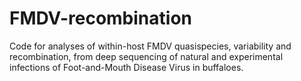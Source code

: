 # FMDV-recombination
Code for analyses of within-host FMDV quasispecies, variability and recombination, from deep sequencing of natural and experimental infections of Foot-and-Mouth Disease Virus in buffaloes.
